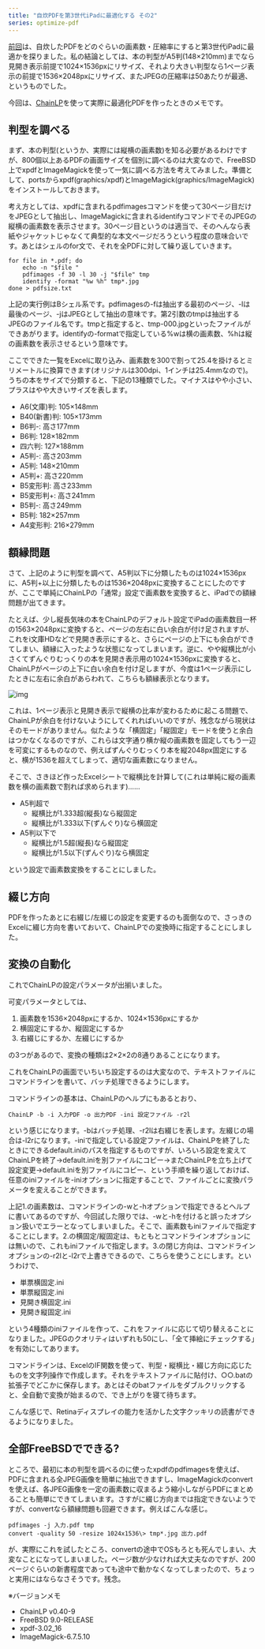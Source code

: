 ```yaml
---
title: "自炊PDFを第3世代iPadに最適化する その2"
series: optimize-pdf
---
```


[前回](20120325.html)は、自炊したPDFをどのぐらいの画素数・圧縮率にすると第3世代iPadに最適かを探りました。私の結論としては、本の判型がA5判(148×210mm)までなら見開き表示前提で1024×1536pxにリサイズ、それより大きい判型なら1ページ表示の前提で1536×2048pxにリサイズ、またJPEGの圧縮率は50あたりが最適、というものでした。

今回は、[ChainLP](http://no722.cocolog-nifty.com/blog/chainlp/)を使って実際に最適化PDFを作ったときのメモです。

## 判型を調べる

まず、本の判型(というか、実際には縦横の画素数)を知る必要があるわけですが、800個以上あるPDFの画面サイズを個別に調べるのは大変なので、FreeBSD上でxpdfとImageMagickを使って一気に調べる方法を考えてみました。準備として、portsからxpdf(graphics/xpdf)とImageMagick(graphics/ImageMagick)をインストールしておきます。

考え方としては、xpdfに含まれるpdfimagesコマンドを使って30ページ目だけをJPEGとして抽出し、ImageMagickに含まれるidentifyコマンドでそのJPEGの縦横の画素数を表示させます。30ページ目というのは適当で、そのへんなら表紙やジャケットじゃなくて典型的な本文ページだろうという程度の意味合いです。あとはシェルのfor文で、それを全PDFに対して繰り返していきます。

```shell
for file in *.pdf; do
    echo -n "$file "
    pdfimages -f 30 -l 30 -j "$file" tmp
    identify -format "%w %h" tmp*.jpg
done > pdfsize.txt
```

上記の実行例はBシェル系です。pdfimagesの-fは抽出する最初のページ、-lは最後のページ、-jはJPEGとして抽出の意味です。第2引数のtmpは抽出するJPEGのファイル名です。tmpと指定すると、tmp-000.jpgといったファイルができあがります。identifyの-formatで指定している%wは横の画素数、%hは縦の画素数を表示させるという意味です。

ここでできた一覧をExcelに取り込み、画素数を300で割って25.4を掛けるとミリメートルに換算できます(オリジナルは300dpi、1インチは25.4mmなので)。うちの本をサイズで分類すると、下記の13種類でした。マイナスはやや小さい、プラスはやや大きいサイズを表します。

- A6(文庫)判: 105×148mm
- B40(新書)判: 105×173mm
- B6判-: 高さ177mm
- B6判: 128×182mm
- 四六判: 127×188mm
- A5判-: 高さ203mm
- A5判: 148×210mm
- A5判+: 高さ220mm
- B5変形判: 高さ233mm
- B5変形判+: 高さ241mm
- B5判-: 高さ249mm
- B5判: 182×257mm
- A4変形判: 216×279mm

## 額縁問題

さて、上記のように判型を調べて、A5判以下に分類したものは1024×1536pxに、A5判+以上に分類したものは1536×2048pxに変換することにしたのですが、ここで単純にChainLPの「通常」設定で画素数を変換すると、iPadでの額縁問題が出てきます。

たとえば、少し縦長気味の本をChainLPのデフォルト設定でiPadの画素数目一杯の1563×2048pxに変換すると、ページの左右に白い余白が付け足されますが、これをi文庫HDなどで見開き表示にすると、さらにページの上下にも余白ができてしまい、額縁に入ったような状態になってしまいます。逆に、やや縦横比が小さくてずんぐりむっくりの本を見開き表示用の1024×1536pxに変換すると、ChainLPがページの上下に白い余白を付け足しますが、今度は1ページ表示にしたときに左右に余白があらわれて、こちらも額縁表示となります。

![img](img/20120401-001.png)

これは、1ページ表示と見開き表示で縦横の比率が変わるために起こる問題で、ChainLPが余白を付けないようにしてくれればいいのですが、残念ながら現状はそのモードがありません。似たような「横固定」「縦固定」モードを使うと余白はつかなくなるのですが、これらは文字通り横か縦の画素数を固定してもう一辺を可変にするものなので、例えばずんぐりむっくり本を縦2048px固定にすると、横が1536を超えてしまって、適切な画素数になりません。

そこで、さきほど作ったExcelシートで縦横比を計算して(これは単純に縦の画素数を横の画素数で割れば求められます)……

- A5判超で
  - 縦横比が1.333超(縦長)なら縦固定
  - 縦横比が1.333以下(ずんぐり)なら横固定
- A5判以下で
  - 縦横比が1.5超(縦長)なら縦固定
  - 縦横比が1.5以下(ずんぐり)なら横固定

という設定で画素数変換をすることにしました。

## 綴じ方向

PDFを作ったあとに右綴じ/左綴じの設定を変更するのも面倒なので、さっきのExcelに綴じ方向を書いておいて、ChainLPでの変換時に指定することにしました。

## 変換の自動化

これでChainLPの設定パラメータが出揃いました。

可変パラメータとしては、

1. 画素数を1536×2048pxにするか、1024×1536pxにするか
1. 横固定にするか、縦固定にするか
1. 右綴じにするか、左綴じにするか

の3つがあるので、変換の種類は2×2×2の8通りあることになります。

これをChainLPの画面でいちいち設定するのは大変なので、テキストファイルにコマンドラインを書いて、バッチ処理できるようにします。

コマンドラインの基本は、ChainLPのヘルプにもあるとおり、

```shell
ChainLP -b -i 入力PDF -o 出力PDF -ini 設定ファイル -r2l
```

という感じになります。-bはバッチ処理、-r2lは右綴じを表します。左綴じの場合は-l2rになります。-iniで指定している設定ファイルは、ChainLPを終了したときにできるdefault.iniのパスを指定するものですが、いろいろ設定を変えてChainLPを終了→default.iniを別ファイルにコピー→またChainLPを立ち上げて設定変更→default.iniを別ファイルにコピー、という手順を繰り返しておけば、任意のiniファイルを-iniオプションに指定することで、ファイルごとに変換パラメータを変えることができます。

上記1.の画素数は、コマンドラインの-wと-hオプションで指定できるとヘルプに書いてあるのですが、今回試した限りでは、-wと-hを付けると誤ったオプション扱いでエラーとなってしまいました。そこで、画素数もiniファイルで指定することにします。2.の横固定/縦固定は、もともとコマンドラインオプションには無いので、これもiniファイルで指定します。3.の閉じ方向は、コマンドラインオプションの-r2lと-l2rで上書きできるので、こちらを使うことにします。というわけで、

- 単票横固定.ini
- 単票縦固定.ini
- 見開き横固定.ini
- 見開き縦固定.ini

という4種類のiniファイルを作って、これをファイルに応じて切り替えることになりました。JPEGのクオリティはいずれも50にし、「全て挿絵にチェックする」を有効にしてあります。

コマンドラインは、ExcelのIF関数を使って、判型・縦横比・綴じ方向に応じたものを文字列操作で作成します。それをテキストファイルに貼付け、○○.batの拡張子でどこかに保存します。あとはそのbatファイルをダブルクリックすると、全自動で変換が始まるので、でき上がりを寝て待ちます。

こんな感じで、Retinaディスプレイの能力を活かした文字クッキリの読書ができるようになりました。

## 全部FreeBSDでできる?

ところで、最初に本の判型を調べるのに使ったxpdfのpdfimagesを使えば、PDFに含まれる全JPEG画像を簡単に抽出できますし、ImageMagickのconvertを使えば、各JPEG画像を一定の画素数に収まるよう縮小しながらPDFにまとめることも簡単にできてしまいます。さすがに綴じ方向までは指定できないようですが、convertなら額縁問題も回避できます。例えばこんな感じ。

```shell
pdfimages -j 入力.pdf tmp
convert -quality 50 -resize 1024x1536\> tmp*.jpg 出力.pdf
```

が、実際にこれを試したところ、convertの途中でOSもろとも死んでしまい、大変なことになってしまいました。ページ数が少なければ大丈夫なのですが、200ページぐらいの新書程度であっても途中で動かなくなってしまったので、ちょっと実用にはならなさそうです。残念。

※バージョンメモ

- ChainLP v0.40-9
- FreeBSD 9.0-RELEASE
- xpdf-3.02_16
- ImageMagick-6.7.5.10
